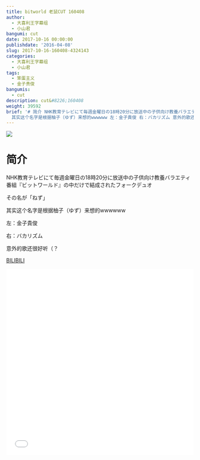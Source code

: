 ```yaml
---
title: bitworld 老鼠CUT 160408
author:
  - 大喜利王字幕组
  - 小山君
bangumi: cut
date: 2017-10-16 00:00:00
publishdate: '2016-04-08'
slug: 2017-10-16-160408-4324143
categories:
  - 大喜利王字幕组
  - 小山君
tags:
  - 笨蛋主义
  - 金子贵俊
bangumis:
  - cut
description: cut&#8226;160408
weight: 39592
brief: '# 简介 NHK教育テレビにて毎週金曜日の18時20分に放送中の子供向け教養バラエティ番組『ビットワールド』の中だけで結成されたフォークデュオ その名が「ねず」
  其实这个名字是根据柚子（ゆず）来想的wwwwww 左：金子貴俊 右：バカリズム 意外的歌还很好听（？'
---
```


![](https://i.imgur.com/gE8gOrt.jpg)

# 简介  
NHK教育テレビにて毎週金曜日の18時20分に放送中の子供向け教養バラエティ番組『ビットワールド』の中だけで結成されたフォークデュオ


その名が「ねず」


其实这个名字是根据柚子（ゆず）来想的wwwwww


左：金子貴俊


右：バカリズム


意外的歌还很好听（？







  [BILIBILI](https://www.bilibili.com/video/av4324143/)


<div class="vcontainer">  <iframe class='video' src="//www.bilibili.com/blackboard/player.html?aid=4324143" width="100%" height="500" frameborder="0" allowfullscreen="allowfullscreen"></iframe></div>
